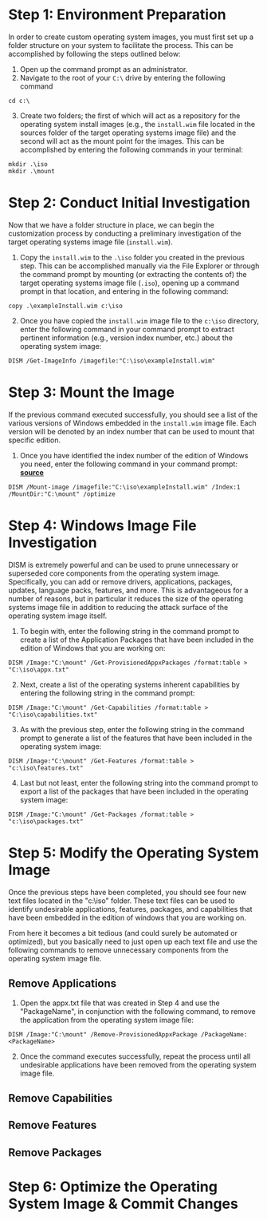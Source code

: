 # Step 1: Environment Preparation

In order to create custom operating system images, you must first set up a folder structure on your system to facilitate the process. This can be accomplished by following the steps outlined below:

1. Open up the command prompt as an administrator.
2. Navigate to the root of your `C:\` drive by entering the following command

```
cd c:\
```

3. Create two folders; the first of which will act as a repository for the operating system install images (e.g., the `install.wim` file located in the sources folder of the target operating systems image file) and the second will act as the mount point for the images. This can be accomplished by entering the following commands in your terminal:

```
mkdir .\iso
mkdir .\mount
```

# Step 2: Conduct Initial Investigation

Now that we have a folder structure in place, we can begin the customization process by conducting a preliminary investigation of the target operating systems image file (`install.wim`).

1. Copy the `install.wim` to the `.\iso` folder you created in the previous step. This can be accomplished manually via the File Explorer or through the command prompt by mounting (or extracting the contents of) the target operating systems image file (`.iso`), opening up a command prompt in that location, and entering in the following command:

```
copy .\exampleInstall.wim c:\iso
```

2. Once you have copied the `install.wim` image file to the `c:\iso` directory, enter the following command in your command prompt to extract pertinent information (e.g., version index number, etc.) about the operating system image:

```
DISM /Get-ImageInfo /imagefile:"C:\iso\exampleInstall.wim"
```

# Step 3: Mount the Image

If the previous command executed successfully, you should see a list of the various versions of Windows embedded in the `install.wim` image file. Each version will be denoted by an index number that can be used to mount that specific edition. 

1. Once you have identified the index number of the edition of Windows you need, enter the following command in your command prompt: **[source](https://learn.microsoft.com/en-us/windows-hardware/manufacture/desktop/mount-and-modify-a-windows-image-using-dism?source=recommendations&view=windows-11#apply-an-image)** 

```
DISM /Mount-image /imagefile:"C:\iso\exampleInstall.wim" /Index:1 /MountDir:"C:\mount" /optimize
```

# Step 4: Windows Image File Investigation

DISM is extremely powerful and can be used to prune unnecessary or superseded core components from the operating system image. Specifically, you can add or remove drivers, applications, packages, updates, language packs, features, and more. This is advantageous for a number of reasons, but in particular it reduces the size of the operating systems image file in addition to reducing the attack surface of the operating system image itself. 

1. To begin with, enter the following string in the command prompt to create a list of the Application Packages that have been included in the edition of Windows that you are working on: 

```
DISM /Image:"C:\mount" /Get-ProvisionedAppxPackages /format:table > "C:\iso\appx.txt" 
```

2. Next, create a list of the operating systems inherent capabilities by entering the following string in the command prompt:

```
DISM /Image:"C:\mount" /Get-Capabilities /format:table > "C:\iso\capabilities.txt"
```

3. As with the previous step, enter the following string in the command prompt to generate a list of the features that have been included in the operating system image: 

```
DISM /Image:"C:\mount" /Get-Features /format:table > "c:\iso\features.txt"
```

4. Last but not least, enter the following string into the command prompt to export a list of the packages that have been included in the operating system image:

```
DISM /Image:"C:\mount" /Get-Packages /format:table > "c:\iso\packages.txt"
```

# Step 5: Modify the Operating System Image

Once the previous steps have been completed, you should see four new text files located in the "c:\iso" folder. These text files can be used to identify undesirable applications, features, packages, and capabilities that have been embedded in the edition of windows that you are working on.

From here it becomes a bit tedious (and could surely be automated or optimized), but you basically need to just open up each text file and use the following commands to remove unnecessary components from the operating system image file.

## Remove Applications

1. Open the appx.txt file that was created in Step 4 and use the "PackageName", in conjunction with the following command, to remove the application from the operating system image file:

```
DISM /Image:"C:\mount" /Remove-ProvisionedAppxPackage /PackageName:<PackageName>
```

2. Once the command executes successfully, repeat the process until all undesirable applications have been removed from the operating system image file.

## Remove Capabilities


## Remove Features


## Remove Packages

# Step 6: Optimize the Operating System Image & Commit Changes



